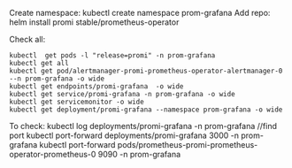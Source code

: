 Create namespace:
	kubectl create namespace prom-grafana
Add repo:
	helm install promi stable/prometheus-operator
	
Check all:

	kubectl  get pods -l "release=promi" -n prom-grafana
	kubectl get all
	kubectl get pod/alertmanager-promi-prometheus-operator-alertmanager-0 --n prom-grafana -o wide
	kubectl get endpoints/promi-grafana  -o wide
	kubectl get service/promi-grafana -n prom-grafana -o wide
	kubectl get servicemonitor -o wide
	kubectl get deployment/promi-grafana --namespace prom-grafana -o wide

To check:
	kubectl log deployments/promi-grafana -n prom-grafana  //find port 
	kubectl port-forward deployments/promi-grafana 3000 -n prom-grafana
	kubectl port-forward pods/prometheus-promi-prometheus-operator-prometheus-0 9090 -n prom-grafana
	